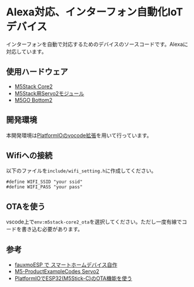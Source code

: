 # Alexa対応、インターフォン自動化IoTデバイス

インターフォンを自動で対応するためのデバイスのソースコードです。Alexaに対応しています。

## 使用ハードウェア

- [M5Stack Core2](https://www.switch-science.com/catalog/6530/)
- [M5Stack用Servo2モジュール](https://www.switch-science.com/catalog/6737/)
- [M5GO Bottom2](https://www.switch-science.com/catalog/6785/)

## 開発環境

本開発環境は[PlatformIOのvocode拡張](https://platformio.org/install/ide?install=vscode)を用いて行っています。

## Wifiへの接続

以下のファイルを`include/wifi_setting.h`に作成してください。

```include/wifi_setting.h:c
#define WIFI_SSID "your ssid"
#define WIFI_PASS "your pass"
```

## OTAを使う

vscode上で`env:m5stack-core2_ota`を選択してください。ただし一度有線でコードを書き込む必要があります。

## 参考

- [fauxmoESP で スマートホームデバイス自作](https://homemadegarbage.com/espalexa04)
- [M5-ProductExampleCodes Servo2](https://github.com/m5stack/M5-ProductExampleCodes/tree/master/Module/SERVO2)
- [PlatformIOでESP32(M5Stick-C)のOTA機能を使う](https://wak-tech.com/archives/1906)
